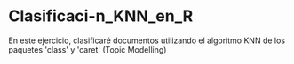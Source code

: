 # Clasificaci-n_KNN_en_R
En este ejercicio, clasificaré documentos utilizando el algoritmo KNN de los paquetes 'class' y 'caret' (Topic Modelling)
